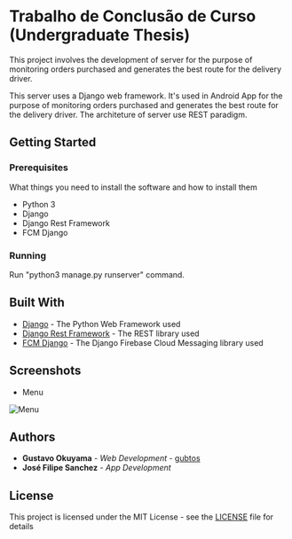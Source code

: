 # Trabalho de Conclusão de Curso (Undergraduate Thesis)
This project involves the development of server for the purpose of monitoring orders purchased and generates the best route for the delivery driver. 

This server uses a Django web framework. It's used in Android App for the purpose of monitoring orders purchased and generates the best route for the delivery driver. The architeture of server use REST paradigm.

## Getting Started

### Prerequisites

What things you need to install the software and how to install them

* Python 3
* Django
* Django Rest Framework
* FCM Django

### Running

Run "python3 manage.py runserver" command.

## Built With
* [Django](https://www.djangoproject.com/) - The Python Web Framework used
* [Django Rest Framework](https://www.django-rest-framework.org/) - The REST library used
* [FCM Django](https://github.com/xtrinch/fcm-django) - The Django Firebase Cloud Messaging library used

## Screenshots
* Menu

![Menu](https://raw.githubusercontent.com/gubtos/tcc/master/Screenshots/menu.PNG)

## Authors

* **Gustavo Okuyama** - *Web Development* - [gubtos](https://github.com/gubtos)
* **José Filipe Sanchez** - *App Development*

## License

This project is licensed under the MIT License - see the [LICENSE](https://raw.githubusercontent.com/gubtos/tcc/master/LICENSE) file for details
